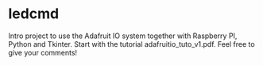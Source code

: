 # ledcmd
Intro project to use the Adafruit IO system together with Raspberry PI, Python and Tkinter. Start with the tutorial adafruitio_tuto_v1.pdf. Feel free to give your comments!
